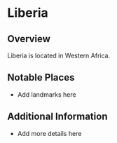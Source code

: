 # Liberia
## Overview
Liberia is located in Western Africa.

## Notable Places
- Add landmarks here

## Additional Information
- Add more details here
